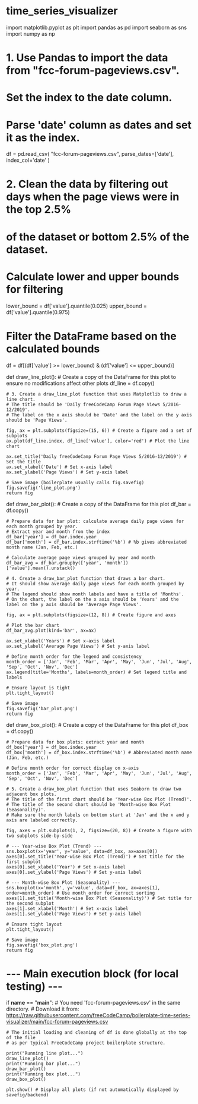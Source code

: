 # time_series_visualizer


import matplotlib.pyplot as plt
import pandas as pd
import seaborn as sns
import numpy as np

# 1. Use Pandas to import the data from "fcc-forum-pageviews.csv".
# Set the index to the date column.
# Parse 'date' column as dates and set it as the index.
df = pd.read_csv(
    "fcc-forum-pageviews.csv", 
    parse_dates=['date'], 
    index_col='date'
)

# 2. Clean the data by filtering out days when the page views were in the top 2.5%
# of the dataset or bottom 2.5% of the dataset.
# Calculate lower and upper bounds for filtering
lower_bound = df['value'].quantile(0.025)
upper_bound = df['value'].quantile(0.975)

# Filter the DataFrame based on the calculated bounds
df = df[(df['value'] >= lower_bound) & (df['value'] <= upper_bound)]


def draw_line_plot():
    # Create a copy of the DataFrame for this plot to ensure no modifications affect other plots
    df_line = df.copy()

    # 3. Create a draw_line_plot function that uses Matplotlib to draw a line chart.
    # The title should be 'Daily freeCodeCamp Forum Page Views 5/2016-12/2019'.
    # The label on the x axis should be 'Date' and the label on the y axis should be 'Page Views'.
    
    fig, ax = plt.subplots(figsize=(15, 6)) # Create a figure and a set of subplots
    ax.plot(df_line.index, df_line['value'], color='red') # Plot the line chart

    ax.set_title('Daily freeCodeCamp Forum Page Views 5/2016-12/2019') # Set the title
    ax.set_xlabel('Date') # Set x-axis label
    ax.set_ylabel('Page Views') # Set y-axis label

    # Save image (boilerplate usually calls fig.savefig)
    fig.savefig('line_plot.png')
    return fig


def draw_bar_plot():
    # Create a copy of the DataFrame for this plot
    df_bar = df.copy()

    # Prepare data for bar plot: calculate average daily page views for each month grouped by year.
    # Extract year and month from the index
    df_bar['year'] = df_bar.index.year
    df_bar['month'] = df_bar.index.strftime('%b') # %b gives abbreviated month name (Jan, Feb, etc.)

    # Calculate average page views grouped by year and month
    df_bar_avg = df_bar.groupby(['year', 'month'])['value'].mean().unstack()

    # 4. Create a draw_bar_plot function that draws a bar chart.
    # It should show average daily page views for each month grouped by year.
    # The legend should show month labels and have a title of 'Months'.
    # On the chart, the label on the x axis should be 'Years' and the label on the y axis should be 'Average Page Views'.

    fig, ax = plt.subplots(figsize=(12, 8)) # Create figure and axes
    
    # Plot the bar chart
    df_bar_avg.plot(kind='bar', ax=ax)

    ax.set_xlabel('Years') # Set x-axis label
    ax.set_ylabel('Average Page Views') # Set y-axis label
    
    # Define month order for the legend and consistency
    month_order = ['Jan', 'Feb', 'Mar', 'Apr', 'May', 'Jun', 'Jul', 'Aug', 'Sep', 'Oct', 'Nov', 'Dec']
    ax.legend(title='Months', labels=month_order) # Set legend title and labels

    # Ensure layout is tight
    plt.tight_layout()

    # Save image
    fig.savefig('bar_plot.png')
    return fig


def draw_box_plot():
    # Create a copy of the DataFrame for this plot
    df_box = df.copy()

    # Prepare data for box plots: extract year and month
    df_box['year'] = df_box.index.year
    df_box['month'] = df_box.index.strftime('%b') # Abbreviated month name (Jan, Feb, etc.)

    # Define month order for correct display on x-axis
    month_order = ['Jan', 'Feb', 'Mar', 'Apr', 'May', 'Jun', 'Jul', 'Aug', 'Sep', 'Oct', 'Nov', 'Dec']

    # 5. Create a draw_box_plot function that uses Seaborn to draw two adjacent box plots.
    # The title of the first chart should be 'Year-wise Box Plot (Trend)'.
    # The title of the second chart should be 'Month-wise Box Plot (Seasonality)'.
    # Make sure the month labels on bottom start at 'Jan' and the x and y axis are labeled correctly.

    fig, axes = plt.subplots(1, 2, figsize=(20, 8)) # Create a figure with two subplots side-by-side

    # --- Year-wise Box Plot (Trend) ---
    sns.boxplot(x='year', y='value', data=df_box, ax=axes[0])
    axes[0].set_title('Year-wise Box Plot (Trend)') # Set title for the first subplot
    axes[0].set_xlabel('Year') # Set x-axis label
    axes[0].set_ylabel('Page Views') # Set y-axis label

    # --- Month-wise Box Plot (Seasonality) ---
    sns.boxplot(x='month', y='value', data=df_box, ax=axes[1], order=month_order) # Use month_order for correct sorting
    axes[1].set_title('Month-wise Box Plot (Seasonality)') # Set title for the second subplot
    axes[1].set_xlabel('Month') # Set x-axis label
    axes[1].set_ylabel('Page Views') # Set y-axis label

    # Ensure tight layout
    plt.tight_layout()

    # Save image
    fig.savefig('box_plot.png')
    return fig

# --- Main execution block (for local testing) ---
if __name__ == "__main__":
    # You need 'fcc-forum-pageviews.csv' in the same directory.
    # Download it from: https://raw.githubusercontent.com/freeCodeCamp/boilerplate-time-series-visualizer/main/fcc-forum-pageviews.csv

    # The initial loading and cleaning of df is done globally at the top of the file
    # as per typical FreeCodeCamp project boilerplate structure.
    
    print("Running line plot...")
    draw_line_plot()
    print("Running bar plot...")
    draw_bar_plot()
    print("Running box plot...")
    draw_box_plot()
    
    plt.show() # Display all plots (if not automatically displayed by savefig/backend)
